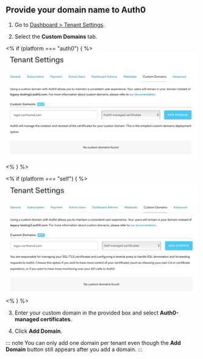 ## Provide your domain name to Auth0

1. Go to [Dashboard > Tenant Settings](${manage_url}/#/tenant). 

2. Select the **Custom Domains** tab.

  <% if (platform === "auth0") { %>
  ![Tenant Settings](/media/articles/custom-domains/custom-domains.png)
  <%  } %>

  <% if (platform === "self") { %>
  ![Tenant Settings](/media/articles/custom-domains/custom-domains-self-managed.png)
  <% } %>

3. Enter your custom domain in the provided box and select **Auth0-managed certificates**. 

4. Click **Add Domain**.

  ::: note
  You can only add one domain per tenant even though the **Add Domain** button still appears after you add a domain.
  :::

